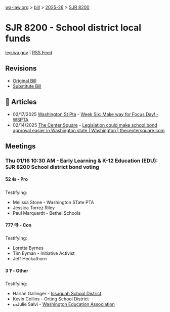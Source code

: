 [wa-law.org](/) > [bill](/bill/) > [2025-26](/bill/2025-26/) > [SJR 8200](/bill/2025-26/sjr/8200/)

# SJR 8200 - School district local funds
[leg.wa.gov](https://app.leg.wa.gov/billsummary?BillNumber=8200&Year=2025&Initiative=false) | [RSS Feed](./rss.xml)

## Revisions
* [Original Bill](1/)
* [Substitute Bill](S/)

## 📰 Articles
* 02/17/2025 [Washington St Pta](/org/washington_st_pta/) - [Week Six: Make way for Focus Day! - WSPTA](https://www.wastatepta.org/week-six-make-way-for-focus-day/#:~:text=SJR%208200)
* 02/14/2025 [The Center Square](/org/the_center_square/) - [Legislation could make school bond approval easier in Washington state | Washington | thecentersquare.com](https://www.thecentersquare.com/washington/article_00347752-eb07-11ef-bdcc-c33cecbc677d.html#:~:text=Senate%20Joint%20Resolution%208200)

## Meetings
### Thu 01/16 10:30 AM - Early Learning & K-12 Education (EDU): SJR 8200 School district bond voting
#### 52 👍 - Pro
Testifying:
* Melissa Stone - Washington STate PTA
* Jessica Torrez Riley
* Paul Marquardt - Bethel Schools

#### 777 👎 - Con
Testifying:
* Loretta Byrnes
* Tim Eyman - Initiative Activist
* Jeff Heckathorn

#### 3 ❓ - Other
Testifying:
* Harlan Gallinger - [Issaquah School District](/org/issaquah_school_district/)
* Kevin Collins - Orting School District
* 💵Julie Salvi - [Washington Education Association](/org/washington_education_association/)
